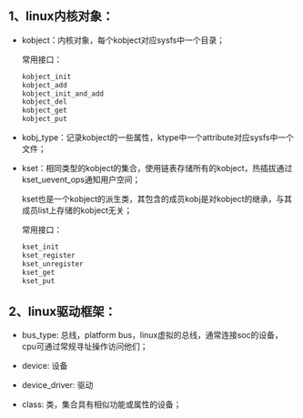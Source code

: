 ## 1、linux内核对象：

* kobject：内核对象，每个kobject对应sysfs中一个目录；

  常用接口：

  ```c
  kobject_init
  kobject_add
  kobject_init_and_add
  kobject_del
  kobject_get
  kobject_put
  ```

* kobj_type：记录kobject的一些属性，ktype中一个attribute对应sysfs中一个文件；

* kset：相同类型的kobject的集合，使用链表存储所有的kobject，热插拔通过kset_uevent_ops通知用户空间；

  kset也是一个kobject的派生类，其包含的成员kobj是对kobject的继承，与其成员list上存储的kobject无关；

  常用接口：
  
  ```c
  kset_init
  kset_register
  kset_unregister
  kset_get
  kset_put
  ```
  
## 2、linux驱动框架：

* bus_type: 总线，platform bus，linux虚拟的总线，通常连接soc的设备，cpu可通过常规寻址操作访问他们；

* device: 设备

* device_driver: 驱动

* class: 类，集合具有相似功能或属性的设备；